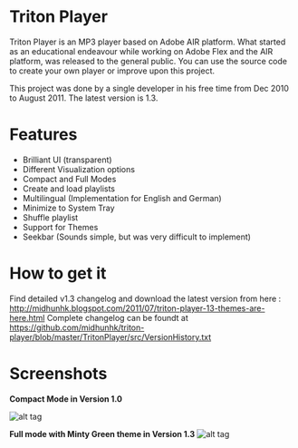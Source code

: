 Triton Player
=============

Triton Player is an MP3 player based on Adobe AIR platform. What started as an educational endeavour while working on Adobe Flex and the AIR platform, was released to the general public.
You can use the source code to create your own player or improve upon this project. 

This project was done by a single developer in his free time from Dec 2010 to August 2011. The latest version is 1.3.

Features
========
* Brilliant UI (transparent)
* Different Visualization options
* Compact and Full Modes
* Create and load playlists
* Multilingual (Implementation for English and German)
* Minimize to System Tray
* Shuffle playlist
* Support for Themes
* Seekbar (Sounds simple, but was very difficult to implement)

How to get it
=============
Find detailed v1.3 changelog and download the latest version from here : http://midhunhk.blogspot.com/2011/07/triton-player-13-themes-are-here.html
Complete changelog can be foundt at https://github.com/midhunhk/triton-player/blob/master/TritonPlayer/src/VersionHistory.txt

Screenshots
===========
**Compact Mode in Version 1.0**

![alt tag](https://lh3.googleusercontent.com/-xS2W-ppISQo/TTOxNh56kpI/AAAAAAAAAYg/G0q_LW1HNeY/w586-h362-no/triton_1_compact_mode.PNG)

**Full mode with Minty Green theme in Version 1.3**
![alt tag](https://lh4.googleusercontent.com/-oDMYXziHeiE/Thct2ebPbyI/AAAAAAAAAb4/VGw6WTlfiqc/w578-h553-no/triton_1.3_final_green_theme.PNG)


